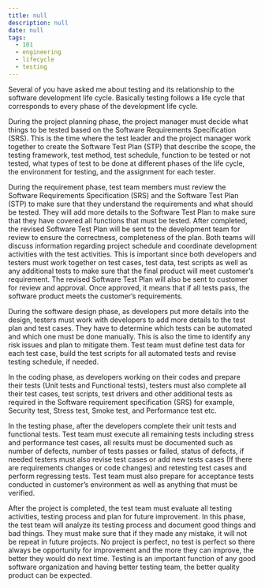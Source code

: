 ```yaml
---
title: null
description: null
date: null
tags:
  - 101
  - engineering
  - lifecycle
  - testing
---
```


Several of you have asked me about testing and its relationship to the software development life cycle. Basically testing follows a life cycle that corresponds to every phase of the development life cycle.

During the project planning phase, the project manager must decide what things to be tested based on the Software Requirements Specification (SRS). This is the time where the test leader and the project manager work together to create the Software Test Plan (STP) that describe the scope, the testing framework, test method, test schedule, function to be tested or not tested, what types of test to be done at different phases of the life cycle, the environment for testing, and the assignment for each tester.

During the requirement phase, test team members must review the Software Requirements Specification (SRS) and the Software Test Plan (STP) to make sure that they understand the requirements and what should be tested. They will add more details to the Software Test Plan to make sure that they have covered all functions that must be tested. After completed, the revised Software Test Plan will be sent to the development team for review to ensure the correctness, completeness of the plan. Both teams will discuss information regarding project schedule and coordinate development activities with the test activities. This is important since both developers and testers must work together on test cases, test data, test scripts as well as any additional tests to make sure that the final product will meet customer’s requirement. The revised Software Test Plan will also be sent to customer for review and approval. Once approved, it means that if all tests pass, the software product meets the customer’s requirements.

During the software design phase, as developers put more details into the design, testers must work with developers to add more details to the test plan and test cases. They have to determine which tests can be automated and which one must be done manually. This is also the time to identify any risk issues and plan to mitigate them. Test team must define test data for each test case, build the test scripts for all automated tests and revise testing schedule, if needed.

In the coding phase, as developers working on their codes and prepare their tests (Unit tests and Functional tests), testers must also complete all their test cases, test scripts, test drivers and other additional tests as required in the Software requirement specification (SRS) for example, Security test, Stress test, Smoke test, and Performance test etc.

In the testing phase, after the developers complete their unit tests and functional tests. Test team must execute all remaining tests including stress and performance test cases, all results must be documented such as number of defects, number of tests passes or failed, status of defects, if needed testers must also revise test cases or add new tests cases (If there are requirements changes or code changes) and retesting test cases and perform regressing tests. Test team must also prepare for acceptance tests conducted in customer’s environment as well as anything that must be verified.

After the project is completed, the test team must evaluate all testing activities, testing process and plan for future improvement. In this phase, the test team will analyze its testing process and document good things and bad things. They must make sure that if they made any mistake, it will not be repeat in future projects. No project is perfect, no test is perfect so there always be opportunity for improvement and the more they can improve, the better they would do next time. Testing is an important function of any good software organization and having better testing team, the better quality product can be expected.
